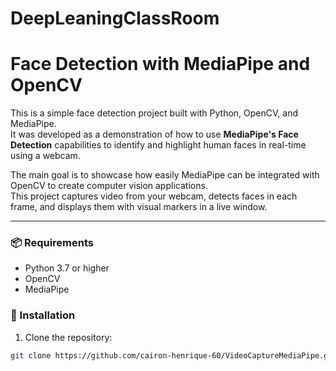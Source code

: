 # DeepLeaningClassRoom

# Face Detection with MediaPipe and OpenCV

This is a simple face detection project built with Python, OpenCV, and MediaPipe.  
It was developed as a demonstration of how to use **MediaPipe's Face Detection** capabilities to identify and highlight human faces in real-time using a webcam.

The main goal is to showcase how easily MediaPipe can be integrated with OpenCV to create computer vision applications.  
This project captures video from your webcam, detects faces in each frame, and displays them with visual markers in a live window.

---

### 📦 Requirements

- Python 3.7 or higher
- OpenCV
- MediaPipe

### 🔧 Installation

1. Clone the repository:

```bash
git clone https://github.com/cairon-henrique-60/VideoCaptureMediaPipe.git
